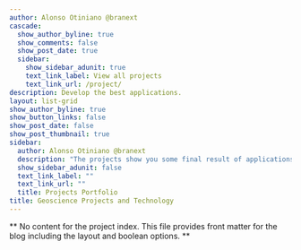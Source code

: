 ```yaml
---
author: Alonso Otiniano @branext
cascade:
  show_author_byline: true
  show_comments: false
  show_post_date: true
  sidebar:
    show_sidebar_adunit: true
    text_link_label: View all projects
    text_link_url: /project/
description: Develop the best applications.
layout: list-grid
show_author_byline: true
show_button_links: false
show_post_date: false
show_post_thumbnail: true
sidebar:
  author: Alonso Otiniano @branext
  description: "The projects show you some final result of applications working with data geoscience"
  show_sidebar_adunit: false
  text_link_label: ""
  text_link_url: ""
  title: Projects Portfolio
title: Geoscience Projects and Technology
---
```


** No content for the project index. This file provides front matter for the blog including the layout and boolean options. **
